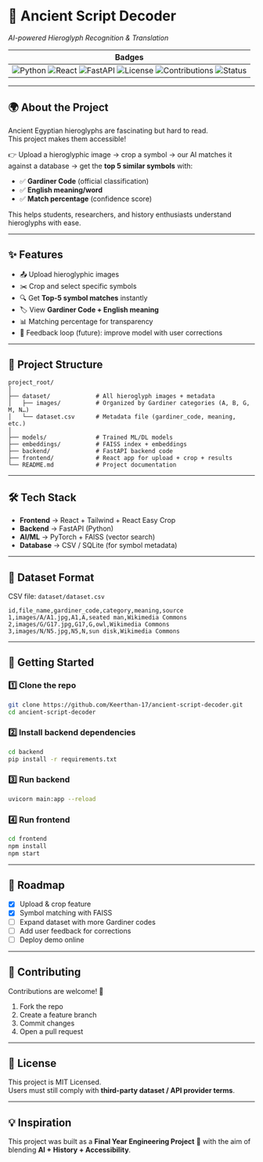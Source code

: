 # 🏺 Ancient Script Decoder
*AI-powered Hieroglyph Recognition & Translation*

| Badges |
|--------|
| ![Python](https://img.shields.io/badge/Python-3.9%2B-blue?logo=python&logoColor=white)  ![React](https://img.shields.io/badge/Frontend-React-%2361DAFB?logo=react&logoColor=black)  ![FastAPI](https://img.shields.io/badge/Backend-FastAPI-009688?logo=fastapi&logoColor=white)  ![License](https://img.shields.io/badge/License-MIT-green)  ![Contributions](https://img.shields.io/badge/Contributions-Welcome-orange)  ![Status](https://img.shields.io/badge/Project-Active-success)  |
---

## 🌍 About the Project  
Ancient Egyptian hieroglyphs are fascinating but hard to read.  
This project makes them accessible!  

👉 Upload a hieroglyphic image → crop a symbol → our AI matches it against a database → get the **top 5 similar symbols** with:  
- ✅ **Gardiner Code** (official classification)  
- ✅ **English meaning/word**  
- ✅ **Match percentage** (confidence score)  

This helps students, researchers, and history enthusiasts understand hieroglyphs with ease.  

---

## ✨ Features  
- 📤 Upload hieroglyphic images  
- ✂️ Crop and select specific symbols  
- 🔍 Get **Top-5 symbol matches** instantly  
- 🏷️ View **Gardiner Code + English meaning**  
- 📊 Matching percentage for transparency  
- 💾 Feedback loop (future): improve model with user corrections  

---

## 📂 Project Structure  

```
project_root/
│
├── dataset/             # All hieroglyph images + metadata
│   ├── images/          # Organized by Gardiner categories (A, B, G, M, N…)
│   └── dataset.csv      # Metadata file (gardiner_code, meaning, etc.)
│
├── models/              # Trained ML/DL models
├── embeddings/          # FAISS index + embeddings
├── backend/             # FastAPI backend code
├── frontend/            # React app for upload + crop + results
└── README.md            # Project documentation
```

---

## 🛠️ Tech Stack  
- **Frontend** → React + Tailwind + React Easy Crop  
- **Backend** → FastAPI (Python)  
- **AI/ML** → PyTorch + FAISS (vector search)  
- **Database** → CSV / SQLite (for symbol metadata)  

---

## 📑 Dataset Format  

CSV file: `dataset/dataset.csv`  
```csv
id,file_name,gardiner_code,category,meaning,source
1,images/A/A1.jpg,A1,A,seated man,Wikimedia Commons
2,images/G/G17.jpg,G17,G,owl,Wikimedia Commons
3,images/N/N5.jpg,N5,N,sun disk,Wikimedia Commons
```

---

## 🚀 Getting Started  

### 1️⃣ Clone the repo
```bash
git clone https://github.com/Keerthan-17/ancient-script-decoder.git
cd ancient-script-decoder
```

### 2️⃣ Install backend dependencies
```bash
cd backend
pip install -r requirements.txt
```

### 3️⃣ Run backend
```bash
uvicorn main:app --reload
```

### 4️⃣ Run frontend
```bash
cd frontend
npm install
npm start
```

---

## 🎯 Roadmap  
- [x] Upload & crop feature  
- [x] Symbol matching with FAISS  
- [ ] Expand dataset with more Gardiner codes  
- [ ] Add user feedback for corrections  
- [ ] Deploy demo online  

---

## 🤝 Contributing  
Contributions are welcome! 🎉  
1. Fork the repo  
2. Create a feature branch  
3. Commit changes  
4. Open a pull request  

---

## 📜 License  
This project is MIT Licensed.  
Users must still comply with **third-party dataset / API provider terms**.  

---

## 💡 Inspiration  
This project was built as a **Final Year Engineering Project** 🏫 with the aim of blending **AI + History + Accessibility**.

